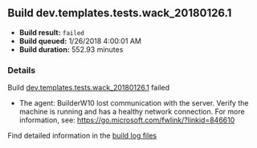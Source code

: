 ## Build dev.templates.tests.wack_20180126.1
- **Build result:** `failed`
- **Build queued:** 1/26/2018 4:00:01 AM
- **Build duration:** 552.93 minutes
### Details
Build [dev.templates.tests.wack_20180126.1](https://winappstudio.visualstudio.com/web/build.aspx?pcguid=a4ef43be-68ce-4195-a619-079b4d9834c2&builduri=vstfs%3a%2f%2f%2fBuild%2fBuild%2f24794) failed

+ The agent: BuilderW10 lost communication with the server. Verify the machine is running and has a healthy network connection. For more information, see: https://go.microsoft.com/fwlink/?linkid=846610

Find detailed information in the [build log files](https://uwpctdiags.blob.core.windows.net/buildlogs/dev.templates.tests.wack_20180126.1_logs.zip)
